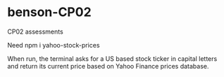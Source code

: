 # benson-CP02
CP02 assessments

Need npm i yahoo-stock-prices 

When run, the terminal asks for a US based stock ticker in capital letters and return its current price based on Yahoo Finance prices database. 
